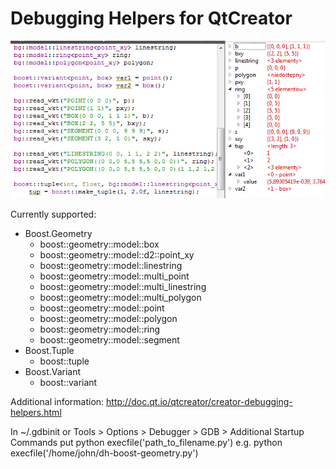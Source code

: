 # Debugging Helpers for QtCreator

![example](example.png)

Currently supported:

* Boost.Geometry
  * boost::geometry::model::box
  * boost::geometry::model::d2::point_xy
  * boost::geometry::model::linestring
  * boost::geometry::model::multi_point
  * boost::geometry::model::multi_linestring
  * boost::geometry::model::multi_polygon
  * boost::geometry::model::point
  * boost::geometry::model::polygon
  * boost::geometry::model::ring
  * boost::geometry::model::segment
* Boost.Tuple
  * boost::tuple
* Boost.Variant
  * boost::variant

Additional information:
http://doc.qt.io/qtcreator/creator-debugging-helpers.html

In
    ~/.gdbinit
or
    Tools > Options > Debugger > GDB > Additional Startup Commands
put
    python execfile('path_to_filename.py')
e.g.
    python execfile('/home/john/dh-boost-geometry.py')

